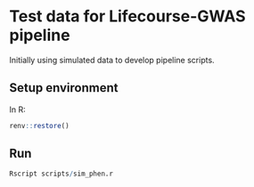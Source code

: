 # Test data for Lifecourse-GWAS pipeline

Initially using simulated data to develop pipeline scripts.

## Setup environment

In R:

```r
renv::restore()
```

## Run

```r
Rscript scripts/sim_phen.r
```
